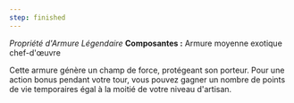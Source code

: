```yaml
---
step: finished
---
```

_Propriété d'Armure Légendaire_
__Composantes :__ Armure moyenne exotique chef-d'œuvre

Cette armure génère un champ de force, protégeant son porteur. Pour une action bonus pendant votre tour, vous pouvez gagner un nombre de points de vie temporaires égal à la moitié de votre niveau d'artisan.
